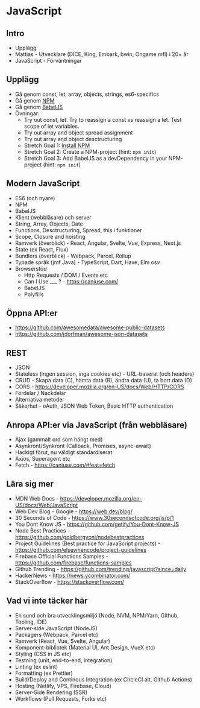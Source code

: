 # JavaScript

## Intro

-   Upplägg
-   Mattias - Utvecklare (DICE, King, Embark, bwin, Ongame mfl) i 20+ år
-   JavaScript - Förväntningar

## Upplägg

-   Gå genom const, let, array, objects, strings, es6-specifics
-   Gå genom [NPM](https://www.npmjs.com/)
-   Gå genom [BabelJS](https://babeljs.io/)
-   Övningar:
    -   Try out const, let. Try to reassign a const vs reassign a let. Test scope of let variables.
    -   Try out array and object spread assignment
    -   Try out array and object desctructuring
    -   Stretch Goal 1: [Install NPM](https://docs.npmjs.com/downloading-and-installing-node-js-and-npm)
    -   Stretch Goal 2: Create a NPM-project (hint: `npm init`)
    -   Stretch Goal 3: Add BabelJS as a devDependency in your NPM-project (hint: `npm init`)

## Modern JavaScript

-   ES6 (och nyare)
-   NPM
-   BabelJS
-   Klient (webbläsare) och server
-   String, Array, Objects, Date
-   Functions, Desctructuring, Spread, this i funktioner
-   Scope, Closure and hoisting
-   Ramverk (överblick) - React, Angular, Svelte, Vue, Express, Next.js
-   State (ex React, Flux)
-   Bundlers (överblick) - Webpack, Parcel, Rollup
-   Typade språk (jmf Java) - TypeScript, Dart, Haxe, Elm osv
-   Browserstöd
    -   Http Requests / DOM / Events etc
    -   Can I Use \_\_\_ ? - https://caniuse.com/
    -   BabelJS
    -   Polyfills

## Öppna API:er

-   https://github.com/awesomedata/awesome-public-datasets
-   https://github.com/jdorfman/awesome-json-datasets

## REST

-   JSON
-   Stateless (ingen session, inga cookies etc) - URL-baserat (och headers)
-   CRUD - Skapa data (C), hämta data (R), ändra data (U), ta bort data (D)
-   CORS - https://developer.mozilla.org/en-US/docs/Web/HTTP/CORS
-   Fördelar / Nackdelar
-   Alternativa metoder
-   Säkerhet - oAuth, JSON Web Token, Basic HTTP authentication

## Anropa API:er via JavaScript (från webbläsare)

-   Ajax (gammalt ord som hängt med)
-   Asynkront/Synkront (Callback, Promises, async-await)
-   Hackigt förut, nu väldigt standardiserat
-   Axios, Superagent etc
-   Fetch - https://caniuse.com/#feat=fetch

## Lära sig mer

-   MDN Web Docs - https://developer.mozilla.org/en-US/docs/Web/JavaScript
-   Web Dev Blog - Google - https://web.dev/blog/
-   30 Seconds of Code - https://www.30secondsofcode.org/js/p/1
-   You Dont Know JS - https://github.com/getify/You-Dont-Know-JS
-   Node Best Practices - https://github.com/goldbergyoni/nodebestpractices
-   Project Guidelines (Best practice for JavaScript projects) - https://github.com/elsewhencode/project-guidelines
-   Firebase Official Functions Samples - https://github.com/firebase/functions-samples
-   Github Trending - https://github.com/trending/javascript?since=daily
-   HackerNews - https://news.ycombinator.com/
-   StackOverflow - https://stackoverflow.com/

## Vad vi inte täcker här

-   En sund och bra utvecklingsmiljö (Node, NVM, NPM/Yarn, Github, Tooling, IDE)
-   Server-side JavaScript (NodeJS)
-   Packagers (Webpack, Parcel etc)
-   Ramverk (React, Vue, Svelte, Angular)
-   Komponent-bibliotek (Material UI, Ant Design, VueX etc)
-   Styling (CSS in JS etc)
-   Testning (unit, end-to-end, integration)
-   Linting (ex eslint)
-   Formatting (ex Prettier)
-   Build/Deploy and Continous Integration (ex CircleCI alt. Github Actions)
-   Hosting (Netlify, VPS, Firebase, Cloud)
-   Server-Side Rendering (SSR)
-   Workflows (Pull Requests, Forks etc)
